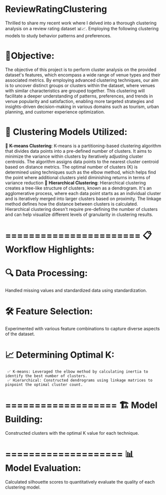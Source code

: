# ReviewRatingClustering

Thrilled to share my recent work where I delved into a thorough clustering analysis on a review rating dataset 📊📈. Employing the following clustering models to study behavior patterns and preferences. 

# 🎯Objective:
The objective of this project is to perform cluster analysis on the provided dataset's features, which encompass a wide range of venue types and their associated metrics. By employing advanced clustering techniques, our aim is to uncover distinct groups or clusters within the dataset, where venues with similar characteristics are grouped together. This clustering will facilitate a deeper understanding of patterns, preferences, and trends in venue popularity and satisfaction, enabling more targeted strategies and insights-driven decision-making in various domains such as tourism, urban planning, and customer experience optimization.

# 📌 Clustering Models Utilized:

🧮 **K-means Clustering**: K-means is a partitioning-based clustering algorithm that divides data points into a pre-defined number of clusters. It aims to minimize the variance within clusters by iteratively adjusting cluster centroids. The algorithm assigns data points to the nearest cluster centroid based on distance metrics. The optimal number of clusters (K) is determined using techniques such as the elbow method, which helps find the point where additional clusters yield diminishing returns in terms of variance reduction
🌳 **Hierarchical Clustering**: Hierarchical clustering creates a tree-like structure of clusters, known as a dendrogram. It's an agglomerative process, where each data point starts as an individual cluster and is iteratively merged into larger clusters based on proximity. The linkage method defines how the distance between clusters is calculated. Hierarchical clustering doesn't require pre-defining the number of clusters and can help visualize different levels of granularity in clustering results.


=======================
📋 Workflow Highlights:
=======================

# 🔍 Data Processing:
 Handled missing values and standardized data using standardization.
# 🛠️ Feature Selection:
 Experimented with various feature combinations to capture diverse aspects of the dataset. 
# 📈 Determining Optimal K:
     ✅ K-means: Leveraged the elbow method by calculating inertia to identify the best number of clusters.
     ✅ Hierarchical: Constructed dendrograms using linkage matrices to pinpoint the optimal cluster count.

===================
🏗️ Model Building: 
===================
Constructed clusters with the optimal K value for each technique.

====================
📊 Model Evaluation:
====================

 Calculated silhouette scores to quantitatively evaluate the quality of each clustering model.


